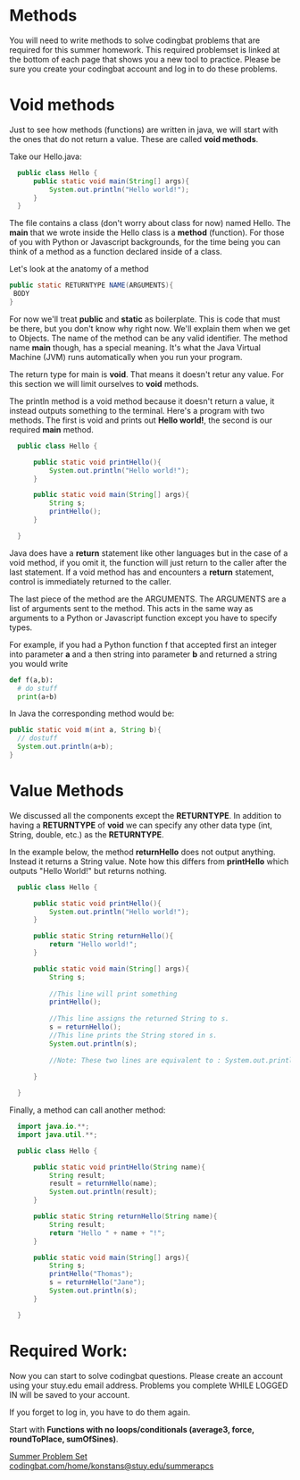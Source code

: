 
# Methods

You will need to write methods to solve codingbat problems that are required for this summer homework. This required problemset is linked at the bottom of each page that shows you a new tool to practice. Please be sure you create your codingbat account and log in to do these problems.

# Void methods

Just to see how methods (functions) are written in java, we will start with the ones that do not return a value. These are called **void methods**.

Take our Hello.java:

```java
  public class Hello {
      public static void main(String[] args){
          System.out.println("Hello world!");
      }
  }
```

The file contains a class (don't worry about class for now) named Hello. 
The  **main** that we wrote inside the Hello class is a **method** (function). 
For those of you with Python or Javascript backgrounds, for the time being you 
can think of a method as a function declared inside of a class.

Let's look at the anatomy of a method
```java
public static RETURNTYPE NAME(ARGUMENTS){
 BODY
}
```

For now we'll treat **public** and **static** as boilerplate. This is 
code that must be there, but you don't know why right now. We'll
explain them when we get to Objects. The name of the method can be any
valid identifier. The method name **main** though, has a special
meaning. It's what the Java Virtual Machine (JVM) runs automatically
when you run your program. 

The return type for main is **void**. That means it doesn't retur any value. 
For this section we will limit ourselves to **void** methods. 

The println method is a void method because it doesn't return a value, it instead outputs something to the terminal.
Here's a program  with two methods. The first is void and prints out **Hello world!**, the second
is our required **main** method.


```java
  public class Hello {

      public static void printHello(){
          System.out.println("Hello world!");
      }

      public static void main(String[] args){
          String s;
          printHello();
      }

  }
```


Java does have a **return** statement like other languages but in the
case of a void method, if you omit it, the function will just return
to the caller after the last statement. If a void method has and
encounters a **return** statement, control is immediately returned to
the caller.

The last piece of the method are the ARGUMENTS. The ARGUMENTS are a
list of arguments sent to the method. This acts in the same way as
arguments to a Python or Javascript function except you have to
specify types. 

For example, if you had a Python function f that accepted
first an integer into parameter **a** and a then  string into parameter
**b** and returned a string you would write


```python
def f(a,b):
  # do stuff
  print(a+b)
```


In Java the corresponding method would be:
```java
public static void m(int a, String b){
  // dostuff
  System.out.println(a+b);
}
```


# Value Methods

We discussed all the components except the **RETURNTYPE**. In addition
to having a **RETURNTYPE** of **void** we can specify any other data 
type (int, String, double, etc.) as the **RETURNTYPE**. 

In the example below, the method **returnHello**
does not output anything. Instead it returns a String value. Note how
this differs from **printHello** which outputs "Hello World!" but
returns nothing.


```java
  public class Hello {

      public static void printHello(){
          System.out.println("Hello world!");
      }

      public static String returnHello(){
          return "Hello world!";
      }

      public static void main(String[] args){
          String s;
          
          //This line will print something
          printHello();
          
          //This line assigns the returned String to s.
          s = returnHello();
          //This line prints the String stored in s.
          System.out.println(s);
          
          //Note: These two lines are equivalent to : System.out.println(returnHello());
          
      }

  }
```


Finally, a method can call another method:

```java
  import java.io.**;
  import java.util.**;

  public class Hello {

      public static void printHello(String name){
          String result;
          result = returnHello(name);
          System.out.println(result);
      }

      public static String returnHello(String name){
          String result;
          return "Hello " + name + "!";
      }

      public static void main(String[] args){
          String s;
          printHello("Thomas");
          s = returnHello("Jane");
          System.out.println(s);
      }

  }
```


# Required Work: 
Now you can start to solve codingbat questions. Please create an account using your stuy.edu email address. Problems you complete WHILE LOGGED IN will be saved to your account. 

If you forget to log in, you have to do them again. 

Start with **Functions with no loops/conditionals (average3, force, roundToPlace, sumOfSines)**.

[Summer Problem Set codingbat.com/home/konstans@stuy.edu/summerapcs](https://codingbat.com/home/konstans@stuy.edu/summerapcs)
